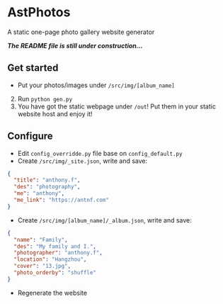 # AstPhotos
A static one-page photo gallery website generator

***The README file is still under construction...***

## Get started
* Put your photos/images under `/src/img/[album_name]`
2. Run `python gen.py`
3. You have got the static webpage under `/out`! Put them in your static website host and enjoy it!

## Configure
- Edit `config_overridde.py` file base on `config_default.py`
- Create `/src/img/_site.json`, write and save:
```json
{
  "title": "anthony.f",
  "des": "photography",
  "me": "anthony",
  "me_link": "https://antnf.com"
}
```
- Create `/src/img/[album_name]/_album.json`, write and save:
```json
{
  "name": "Family",
  "des": "My family and I.",
  "photographer": "anthony.f",
  "location": "Hangzhou",
  "cover": "13.jpg",
  "photo_orderby": "shuffle"
}
```
- Regenerate the website
